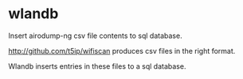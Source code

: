 # wlandb
Insert airodump-ng csv file contents to sql database.

http://github.com/t5ip/wifiscan produces csv files in the right format. 

Wlandb inserts entries in these files to a sql database.
